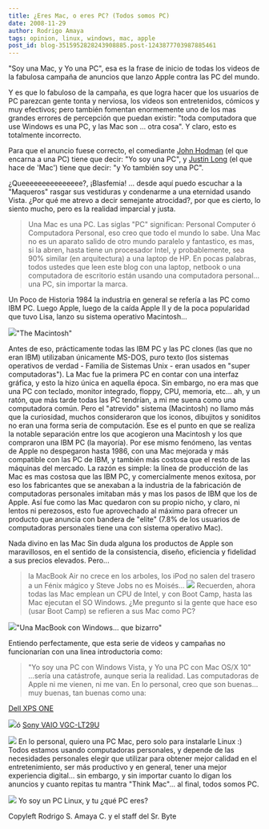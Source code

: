 ```yaml
---
title: ¿Eres Mac, o eres PC? (Todos somos PC)
date: 2008-11-29
author: Rodrigo Amaya
tags: opinion, linux, windows, mac, apple
post_id: blog-3515952828243908885.post-1243877703987885461
---
```


"Soy una Mac, y Yo una PC", esa es la frase de inicio de todas los videos de la fabulosa campaña de anuncios que lanzo Apple contra las PC del mundo.

Y es que lo fabuloso de la campaña, es que logra hacer que los usuarios de PC parezcan gente tonta y nerviosa, los videos son entretenidos, cómicos y muy efectivos; pero también fomentan enormemente uno de los mas grandes errores de percepción que puedan existir: "toda computadora que use Windows es una PC, y las Mac son ... otra cosa". Y claro, esto es totalmente incorrecto.

Para que el anuncio fuese correcto, el comediante [John Hodman](http://en.wikipedia.org/wiki/John_Hodgman) (el que encarna a una PC) tiene que decir: "Yo soy una PC", y [Justin Long](http://en.wikipedia.org/wiki/Justin_Long) (el que hace de 'Mac') tiene que decir: "y Yo también soy una PC".

¿Queeeeeeeeeeeeeee?, ¡Blasfemia! ... desde aquí puedo escuchar a la "Maqueros" rasgar sus vestiduras y condenarme a una eternidad usando Vista. ¿Por qué me atrevo a decir semejante atrocidad?, por que es cierto, lo siento mucho, pero es la realidad imparcial y justa.
> Una Mac es una PC.
Las siglas "PC" significan: Personal Computer ó Computadora Personal, eso creo que todo el mundo lo sabe. Una Mac no es un aparato salido de otro mundo paralelo y fantastico, es mas, si la abren, hasta tiene un procesador Intel, y probablemente, sea 90% similar (en arquitectura) a una laptop de HP. En pocas palabras, todos ustedes que leen este blog con una laptop, netbook o una computadora de escritorio están usando una computadora personal... una PC, sin importar la marca.

Un Poco de Historia 1984 la industria en general se refería a las PC como IBM PC. Luego Apple, luego de la caída Apple II y de la poca popularidad que tuvo Lisa, lanzo su sistema operativo Macintosh...

[![](http://2.bp.blogspot.com/_ayvorITawE4/STFrUNoqvPI/AAAAAAAABd4/iY3f_GSqs40/s320/macintosh-128k.jpg)](http://2.bp.blogspot.com/_ayvorITawE4/STFrUNoqvPI/AAAAAAAABd4/iY3f_GSqs40/s1600-h/macintosh-128k.jpg)"The Macintosh"

Antes de eso, prácticamente todas las IBM PC y las PC clones (las que no eran IBM) utilizaban únicamente MS-DOS, puro texto (los sistemas operativos de verdad - Familia de Sistemas Unix - eran usados en "super computadoras"). La Mac fue la primera PC en contar con una interfaz gráfica, y esto la hizo única en aquella época. Sin embargo, no era mas que una PC con teclado, monitor integrado, floppy, CPU, memoria, etc... ah, y un ratón, que más tarde todas las PC tendrían, a mi me suena como una computadora común. Pero el "atrevido" sistema (Macintosh) no llamo más que la curiosidad, muchos consideraron que los iconos, dibujitos y soniditos no eran una forma seria de computación. Ese es el punto en que se realiza la notable separación entre los que acogieron una Macintosh y los que compraron una IBM PC (la mayoría). Por ese mismo fenómeno, las ventas de Apple no despegaron hasta 1986, con una Mac mejorada y más compatible con las PC de IBM, y también más costosa que el resto de las máquinas del mercado. La razón es simple: la línea de producción de las Mac es mas costosa que las IBM PC, y comercialmente menos exitosa, por eso los fabricantes que se anexaban a la industria de la fabricación de computadoras personales imitaban más y mas los pasos de IBM que los de Apple. Así fue como las Mac quedaron con su propio nicho, y claro, ni lentos ni perezosos, esto fue aprovechado al máximo para ofrecer un producto que anuncia con bandera de "elite" (7.8% de los usuarios de computadoras personales tiene una con sistema operativo Mac).

Nada divino en las Mac Sin duda alguna los productos de Apple son maravillosos, en el sentido de la consistencia, diseño, eficiencia y fidelidad a sus precios elevados. Pero...
> la MacBook Air no crece en los arboles, los iPod no salen del
> trasero a un Fénix mágico y Steve Jobs no es Moisés...
[![](http://4.bp.blogspot.com/_ayvorITawE4/STFrTHekCrI/AAAAAAAABdg/qDSeLY0KIr0/s320/and062107blog.jpg)](http://4.bp.blogspot.com/_ayvorITawE4/STFrTHekCrI/AAAAAAAABdg/qDSeLY0KIr0/s1600-h/and062107blog.jpg) Recuerden, ahora todas las Mac emplean un CPU de Intel, y con Boot Camp, hasta las Mac ejecutan el SO Windows. ¿Me pregunto si la gente que hace eso (usar Boot Camp) se refieren a sus Mac como PC?

[![](http://1.bp.blogspot.com/_ayvorITawE4/STFrTXcclhI/AAAAAAAABdo/ySKcEKYySwU/s320/bootcamp_macbooks2.jpg)](http://1.bp.blogspot.com/_ayvorITawE4/STFrTXcclhI/AAAAAAAABdo/ySKcEKYySwU/s1600-h/bootcamp_macbooks2.jpg)"Una MacBook con Windows... que bizarro"

Entiendo perfectamente, que esta serie de videos y campañas no funcionarían con una linea introductoria como:
> "Yo soy una PC con Windows Vista, y Yo una PC con Mac OS/X
> 10"
...sería una catástrofe, aunque seria la realidad. Las computadoras de Apple ni me vienen, ni me van. En lo personal, creo que son buenas... muy buenas, tan buenas como una:

[Dell XPS ONE](http://www.dell.com/content/products/productdetails.aspx/xpsdt_one?c=us&cs=19&l=en&s=dhs)

[![](http://2.bp.blogspot.com/_ayvorITawE4/STFtDysbFHI/AAAAAAAABeI/dAt85qU3bUc/s320/desktop-xps-a2420-hero.jpg)](http://2.bp.blogspot.com/_ayvorITawE4/STFtDysbFHI/AAAAAAAABeI/dAt85qU3bUc/s1600-h/desktop-xps-a2420-hero.jpg)ó [Sony VAIO VGC-LT29U](http://cgi.ebay.com/Sony-VAIO-VGC-LT29U-DesktopPC-Blu-Ray-Burner-1000GB-NIB_W0QQitemZ110310935712QQcmdZViewItem)

[![](http://3.bp.blogspot.com/_ayvorITawE4/STFtD-K4veI/AAAAAAAABeA/hNL2Vpeciz0/s320/vaio.JPG)](http://3.bp.blogspot.com/_ayvorITawE4/STFtD-K4veI/AAAAAAAABeA/hNL2Vpeciz0/s1600-h/vaio.JPG) En lo personal, quiero una PC Mac, pero solo para instalarle Linux :) Todos estamos usando computadoras personales, y depende de las necesidades personales elegir que utilizar para obtener mejor calidad en el entretenimiento, ser más productivo y en general, tener una mejor experiencia digital... sin embargo, y sin importar cuanto lo digan los anuncios y cuanto repitas tu mantra "Think Mac"... al final, todos somos PC.

[![](http://2.bp.blogspot.com/_ayvorITawE4/STFrTpFgzMI/AAAAAAAABdw/VVO4qobB4NM/s320/macandpc.jpg)](http://2.bp.blogspot.com/_ayvorITawE4/STFrTpFgzMI/AAAAAAAABdw/VVO4qobB4NM/s1600-h/macandpc.jpg) Yo soy un PC Linux, y tu ¿qué PC eres?

Copyleft Rodrigo S. Amaya C. y el staff del Sr. Byte
